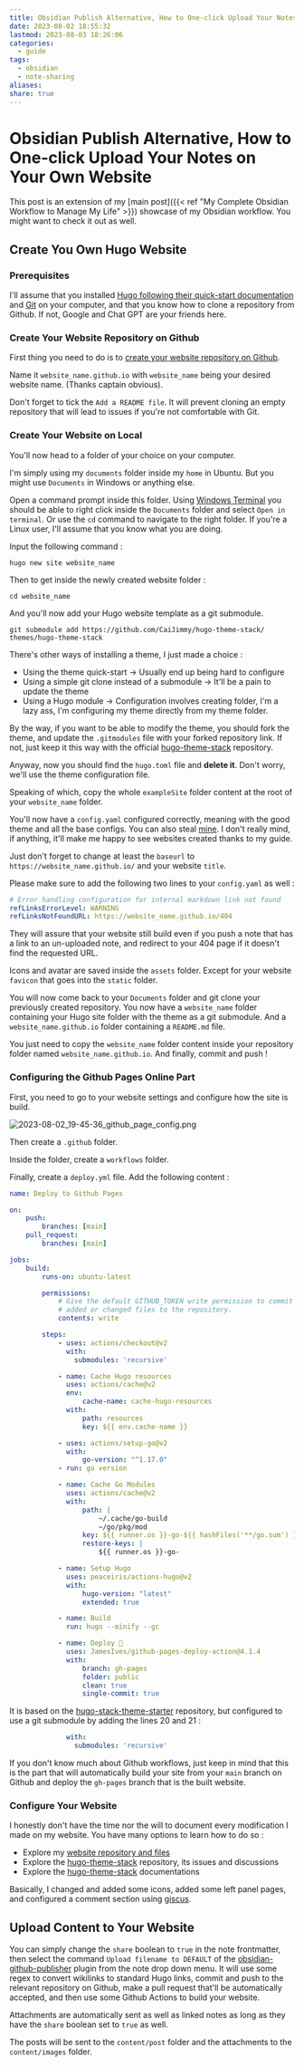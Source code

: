 ```yaml
---
title: Obsidian Publish Alternative, How to One-click Upload Your Notes on Your Own Website
date: 2023-08-02 18:55:32
lastmod: 2023-08-03 18:26:06
categories:
  - guide
tags:
  - obsidian
  - note-sharing
aliases: 
share: true
---
```


# Obsidian Publish Alternative, How to One-click Upload Your Notes on Your Own Website

This post is an extension of my [main post]({{< ref "My Complete Obsidian Workflow to Manage My Life" >}}) showcase of my Obsidian workflow. You might want to check it out as well.

## Create You Own Hugo Website

### Prerequisites

I'll assume that you installed [Hugo following their quick-start documentation](https://gohugo.io/getting-started/quick-start/) and [Git](https://git-scm.com/downloads) on your computer, and that you know how to clone a repository from Github. If not, Google and Chat GPT are your friends here.

### Create Your Website Repository on Github

First thing you need to do is to [create your website repository on Github](https://github.com/new).

Name it `website_name.github.io` with `website_name` being your desired website name. (Thanks captain obvious).

Don't forget to tick the `Add a README file`. It will prevent cloning an empty repository that will lead to issues if you're not comfortable with Git.

### Create Your Website on Local

You'll now head to a folder of your choice on your computer.

I'm simply using my `documents` folder inside my `home` in Ubuntu. But you might use `Documents` in Windows or anything else.

Open a command prompt inside this folder. Using [Windows Terminal](https://learn.microsoft.com/en-us/windows/terminal/install) you should be able to right click inside the `Documents` folder and select `Open in terminal`. Or use the `cd` command to navigate to the right folder. If you're a Linux user, I'll assume that you know what you are doing.

Input the following command :

```
hugo new site website_name
```

Then to get inside the newly created website folder :

```
cd website_name
```

And you'll now add your Hugo website template as a git submodule.

```
git submodule add https://github.com/CaiJimmy/hugo-theme-stack/ themes/hugo-theme-stack
```

There's other ways of installing a theme, I just made a choice :

- Using the theme quick-start → Usually end up being hard to configure
- Using a simple git clone instead of a submodule → It'll be a pain to update the theme
- Using a Hugo module → Configuration involves creating folder, I'm a lazy ass, I'm configuring my theme directly from my theme folder.

By the way, if you want to be able to modify the theme, you should fork the theme, and update the `.gitmodules` file with your forked repository link. If not, just keep it this way with the official [hugo-theme-stack](https://github.com/CaiJimmy/hugo-theme-stack) repository.

Anyway, now you should find the `hugo.toml` file and **delete it**. Don't worry, we'll use the theme configuration file.

Speaking of which, copy the whole `exampleSite` folder content at the root of your `website_name` folder.

You'll now have a `config.yaml` configured correctly, meaning with the good theme and all the base configs. You can also steal [mine](https://github.com/mathisgauthey/mathisgauthey.github.io/blob/main/config.yaml). I don't really mind, if anything, it'll make me happy to see websites created thanks to my guide.

Just don't forget to change at least the `baseurl` to `https://website_name.github.io/` and your website `title`.

Please make sure to add the following two lines to your `config.yaml` as well :

```yaml
# Error handling configuration for internal markdown link not found
refLinksErrorLevel: WARNING
refLinksNotFoundURL: https://website_name.github.io/404
```

They will assure that your website still build even if you push a note that has a link to an un-uploaded note, and redirect to your 404 page if it doesn't find the requested URL.

Icons and avatar are saved inside the `assets` folder. Except for your website `favicon` that goes into the `static` folder.

You will now come back to your `Documents` folder and git clone your previously created repository. You now have a `website_name` folder containing your Hugo site folder with the theme as a git submodule. And a `website_name.github.io` folder containing a `README.md` file.

You just need to copy the `website_name` folder content inside your repository folder named `website_name.github.io`. And finally, commit and push !

### Configuring the Github Pages Online Part

First, you need to go to your website settings and configure how the site is build.

![2023-08-02_19-45-36_github_page_config.png](/images/2023-08-02_19-45-36_github_page_config.png)

Then create a `.github` folder.

Inside the folder, create a `workflows` folder.

Finally, create a `deploy.yml` file. Add the following content :

```yml
name: Deploy to Github Pages

on:
    push:
        branches: [main]
    pull_request:
        branches: [main]

jobs:
    build:
        runs-on: ubuntu-latest

        permissions:
            # Give the default GITHUB_TOKEN write permission to commit and push the
            # added or changed files to the repository.
            contents: write

        steps:
            - uses: actions/checkout@v2
              with:
                submodules: 'recursive'

            - name: Cache Hugo resources
              uses: actions/cache@v2
              env:
                  cache-name: cache-hugo-resources
              with:
                  path: resources
                  key: ${{ env.cache-name }}

            - uses: actions/setup-go@v2
              with:
                  go-version: "^1.17.0"
            - run: go version

            - name: Cache Go Modules
              uses: actions/cache@v2
              with:
                  path: |
                      ~/.cache/go-build
                      ~/go/pkg/mod
                  key: ${{ runner.os }}-go-${{ hashFiles('**/go.sum') }}
                  restore-keys: |
                      ${{ runner.os }}-go-

            - name: Setup Hugo
              uses: peaceiris/actions-hugo@v2
              with:
                  hugo-version: "latest"
                  extended: true

            - name: Build
              run: hugo --minify --gc

            - name: Deploy 🚀
              uses: JamesIves/github-pages-deploy-action@4.1.4
              with:
                  branch: gh-pages
                  folder: public
                  clean: true
                  single-commit: true
```

It is based on the [hugo-stack-theme-starter](https://github.com/CaiJimmy/hugo-theme-stack-starter) repository, but configured to use a git submodule by adding the lines 20 and 21 :

```yml
              with:
                submodules: 'recursive'
```

If you don't know much about Github workflows, just keep in mind that this is the part that will automatically build your site from your `main` branch on Github and deploy the `gh-pages` branch that is the built website.

### Configure Your Website

I honestly don't have the time nor the will to document every modification I made on my website. You have many options to learn how to do so :

- Explore my [website repository and files](https://github.com/mathisgauthey/mathisgauthey.github.io/settings/pages)
- Explore the [hugo-theme-stack](https://github.com/CaiJimmy/hugo-theme-stack) repository, its issues and discussions
- Explore the [hugo-theme-stack](https://stack.jimmycai.com/) documentations

Basically, I changed and added some icons, added some left panel pages, and configured a comment section using [giscus](https://giscus.app/).

## Upload Content to Your Website

You can simply change the `share` boolean to `true` in the note frontmatter, then select the command `Upload filename to DEFAULT` of the [obsidian-github-publisher](https://github.com/ObsidianPublisher/obsidian-github-publisher) plugin from the note drop down menu. It will use some regex to convert wikilinks to standard Hugo links, commit and push to the relevant repository on Github, make a pull request that'll be automatically accepted, and then use some Github Actions to build your website.

Attachments are automatically sent as well as linked notes as long as they have the `share` boolean set to `true` as well.

The posts will be sent to the `content/post` folder and the attachments to the `content/images` folder.

